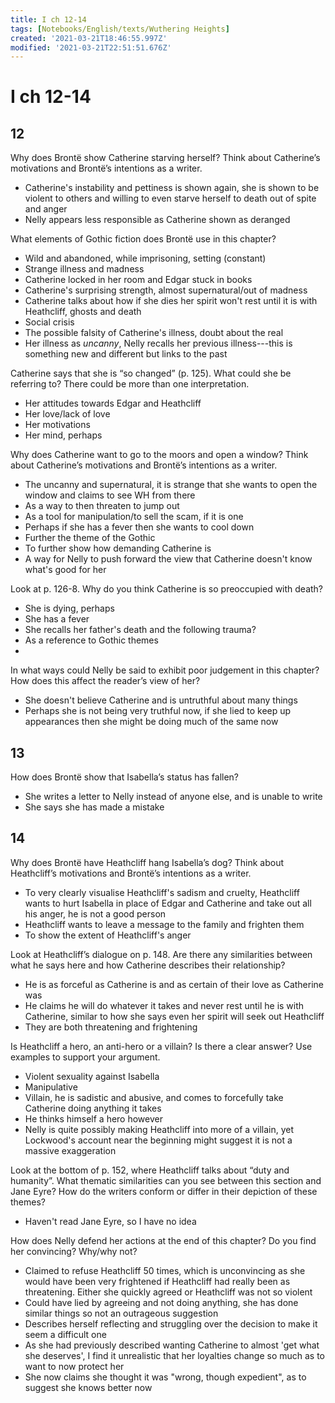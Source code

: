 ```yaml
---
title: I ch 12-14
tags: [Notebooks/English/texts/Wuthering Heights]
created: '2021-03-21T18:46:55.997Z'
modified: '2021-03-21T22:51:51.676Z'
---
```


# I ch 12-14
## 12
Why does Brontë show Catherine starving herself? Think about Catherine’s motivations and Brontë’s intentions as a writer.
- Catherine's instability and pettiness is shown again, she is shown to be violent to others and willing to even starve herself to death out of spite and anger
- Nelly appears less responsible as Catherine shown as deranged

What elements of Gothic fiction does Brontë use in this chapter?
- Wild and abandoned, while imprisoning, setting (constant)
- Strange illness and madness
- Catherine locked in her room and Edgar stuck in books
- Catherine's surprising strength, almost supernatural/out of madness
- Catherine talks about how if she dies her spirit won't rest until it is with Heathcliff, ghosts and death 
- Social crisis
- The possible falsity of Catherine's illness, doubt about the real
- Her illness as *uncanny*, Nelly recalls her previous illness---this is something new and different but links to the past

Catherine says that she is “so changed” (p. 125). What could she be referring to? There could be more than one interpretation.
- Her attitudes towards Edgar and Heathcliff
- Her love/lack of love
- Her motivations
- Her mind, perhaps

Why does Catherine want to go to the moors and open a window? Think about Catherine’s motivations and Brontë’s intentions as a writer.
- The uncanny and supernatural, it is strange that she wants to open the window and claims to see WH from there
- As a way to then threaten to jump out
- As a tool for manipulation/to sell the scam, if it is one
- Perhaps if she has a fever then she wants to cool down
- Further the theme of the Gothic
- To further show how demanding Catherine is
- A way for Nelly to push forward the view that Catherine doesn't know what's good for her

Look at p. 126-8. Why do you think Catherine is so preoccupied with death?
- She is dying, perhaps
- She has a fever
- She recalls her father's death and the following trauma?
- As a reference to Gothic themes
- 

In what ways could Nelly be said to exhibit poor judgement in this chapter? How does this affect the reader’s view of her?
- She doesn't believe Catherine and is untruthful about many things
- Perhaps she is not being very truthful now, if she lied to keep up appearances then she might be doing much of the same now

## 13
How does Brontë show that Isabella’s status has fallen?
- She writes a letter to Nelly instead of anyone else, and is unable to write
- She says she has made a mistake

## 14
Why does Brontë have Heathcliff hang Isabella’s dog? Think about Heathcliff’s motivations and Brontë’s intentions as a writer.
- To very clearly visualise Heathcliff's sadism and cruelty, Heathcliff wants to hurt Isabella in place of Edgar and Catherine and take out all his anger, he is not a good person
- Heathcliff wants to leave a message to the family and frighten them
- To show the extent of Heathcliff's anger

Look at Heathcliff’s dialogue on p. 148. Are there any similarities between what he says here and how Catherine describes their relationship?
- He is as forceful as Catherine is and as certain of their love as Catherine was
- He claims he will do whatever it takes and never rest until he is with Catherine, similar to how she says even her spirit will seek out Heathcliff
- They are both threatening and frightening

Is Heathcliff a hero, an anti-hero or a villain? Is there a clear answer? Use examples to support your argument.
- Violent sexuality against Isabella
- Manipulative
- Villain, he is sadistic and abusive, and comes to forcefully take Catherine doing anything it takes
- He thinks himself a hero however
- Nelly is quite possibly making Heathcliff into more of a villain, yet Lockwood's account near the beginning might suggest it is not a massive exaggeration

Look at the bottom of p. 152, where Heathcliff talks about “duty and humanity”. What thematic similarities can you see between this section and Jane Eyre? How do the writers conform or differ in their depiction of these themes?
- Haven't read Jane Eyre, so I have no idea

How does Nelly defend her actions at the end of this chapter? Do you find her convincing? Why/why not?
- Claimed to refuse Heathcliff 50 times, which is unconvincing as she would have been very frightened if Heathcliff had really been as threatening. Either she quickly agreed or Heathcliff was not so violent
- Could have lied by agreeing and not doing anything, she has done similar things so not an outrageous suggestion
- Describes herself reflecting and struggling over the decision to make it seem a difficult one
- As she had previously described wanting Catherine to almost 'get what she deserves', I find it unrealistic that her loyalties change so much as to want to now protect her
- She now claims she thought it was "wrong, though expedient", as to suggest she knows better now



